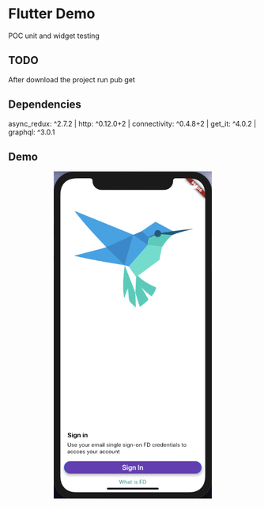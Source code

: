 # Flutter Demo

POC unit and widget testing

## TODO

After download the project run pub get

## Dependencies

async_redux: ^2.7.2 |
http: ^0.12.0+2 |
connectivity: ^0.4.8+2 |
get_it: ^4.0.2 |
graphql: ^3.0.1

## Demo

<p align="center">
    <img src='https://github.com/gmoral/flutter_demo/raw/master/demo/demo.gif' width=320>
</p>
